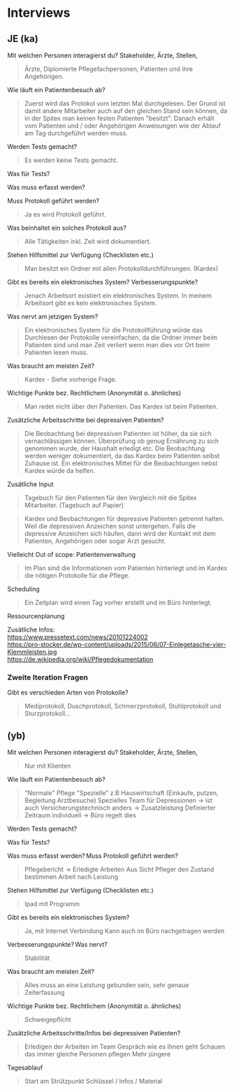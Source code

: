 # Interviews

## JE (ka)
Mit welchen Personen interagierst du? Stakeholder, Ärzte, Stellen, 
> Ärzte, Diplomierte Pflegefachpersonen, Patienten und ihre Angehörigen. 

Wie läuft ein Patientenbesuch ab?   
>Zuerst wird das Protokol vom letzten Mal durchgelesen. Der Grund ist damit andere Mitarbeiter auch auf den gleichen Stand sein können, da in der Spitex man keinen festen Patienten "besitzt". Danach erhält vom Patienten und / oder Angehörigen Anweisungen wie der Ablauf am Tag durchgeführt werden muss.  

Werden Tests gemacht?  
>Es werden keine Tests gemacht.  

Was für Tests? 
>

Was muss erfasst werden? 
>

Muss Protokoll geführt werden? 
>Ja es wird Protokoll geführt. 

Was beinhaltet ein solches Protokoll aus? 
>Alle Tätigkeiten inkl. Zeit wird dokumentiert. 

Stehen Hilfsmittel zur Verfügung (Checklisten etc.) 
>Man besitzt ein Ordner mit allen Protokolldurchführungen. (Kardex) 

Gibt es bereits ein elektronisches System? Verbesserungspunkte? 
>Jenach Arbeitsort existiert ein elektronisches System. In meinem Arbeitsort gibt es kein elektronisches System.  

Was nervt am jetzigen System? 
>Ein elektronisches System für die Protokollführung würde das Durchlesen der Protokolle vereinfachen, da die Ordner immer beim Patienten sind und man Zeit verliert wenn man dies vor Ort beim Patienten lesen muss. 

Was braucht am meisten Zeit? 
>Kardex - Siehe vorherige Frage.  

Wichtige Punkte bez. Rechtlichem (Anonymität o. ähnliches) 
>Man redet nicht über den Patienten. 
>Das Kardex ist beim Patienten. 

Zusätzliche Arbeitsschritte bei depressiven Patienten? 
>Die Beobachtung bei depressiven Patienten ist höher, da sie sich vernachlässigen können. Überprüfung ob genug Ernährung zu sich genommen wurde, der Haushalt erledigt etc. 
>Die Beobachtung werden weniger dokumentiert, da das Kardex beim Patienten selbst Zuhause ist. Ein elektronisches Mittel für die Beobachtungen nebst Kardex würde da helfen. 

Zusätliche Input 
>Tagebuch für den Patienten für den Vergleich mit die Spitex Mitarbeiter. (Tagebuch auf Papier) 

>Kardex und Beobachtungen für depressive Patienten getrennt halten. Weil die depressiven Anzeichen sonst untergehen. Falls die depressive Anzeichen sich häufen, dann wird der Kontakt mit dem Patienten, Angehörigen oder sogar Arzt gesucht. 

 

Vielleicht Out of scope: 
Patientenverwaltung 
>Im Plan sind die Informationen vom Patienten hinterlegt und im Kardex die nötigen Protokolle für die Pflege. 

Scheduling 
>Ein Zeitplan wird einen Tag vorher erstellt und im Büro hinterlegt. 

Ressourcenplanung 

Zusätliche Infos:  
https://www.pressetext.com/news/20101224002  
https://pro-stocker.de/wp-content/uploads/2015/06/07-Einlegetasche-vier-Klemmleisten.jpg  
https://de.wikipedia.org/wiki/Pflegedokumentation 

### Zweite Iteration Fragen

Gibt es verschieden Arten von Protokolle?
> Mediprotokoll, Duschprotokoll, Schmerzprotokoll, Stuhlprotokoll und Sturzprotokoll...

## (yb)
Mit welchen Personen interagierst du? Stakeholder, Ärzte, Stellen,   
>Nur mit Klienten 

Wie läuft ein Patientenbesuch ab?  
>"Normale" Pflege 
>"Spezielle" z.B Hauswirtschaft (Einkaufe, putzen, Begleitung Arztbesuche) 
>Spezielles Team für Depressionen -> ist auch Versicherungstechnisch anders -> Zusatzleistung 
>Definierter Zeitraum individuell -> Büro regelt dies 

Werden Tests gemacht?

Was für Tests?

Was muss erfasst werden? Muss Protokoll geführt werden?  
>Pflegebericht -> Erledigte Arbeiten 
>Aus Sicht Pfleger den Zustand bestimmen 
>Arbeit nach Leistung 

Stehen Hilfsmittel zur Verfügung (Checklisten etc.)  
>Ipad mit Programm 

Gibt es bereits ein elektronisches System?  
>Ja, mit Internet Verbindung 
>Kann auch im Büro nachgetragen werden 

Verbesserungspunkte? Was nervt?  
>Stabilität 

Was braucht am meisten Zeit?  
>Alles muss an eine Leistung gebunden sein, sehr genaue Zeiterfassung 

Wichtige Punkte bez. Rechtlichem (Anonymität o. ähnliches)  
>Schweigepflicht 

Zusätzliche Arbeitsschritte/Infos bei depressiven Patienten?  
>Erledigen der Arbeiten im Team 
>Gespräch wie es Ihnen geht 
>Schauen das immer gleiche Personen pflegen 
>Mehr jüngere 

Tagesablauf
>Start am Strützpunkt 
>Schlüssel / Infos / Material 
